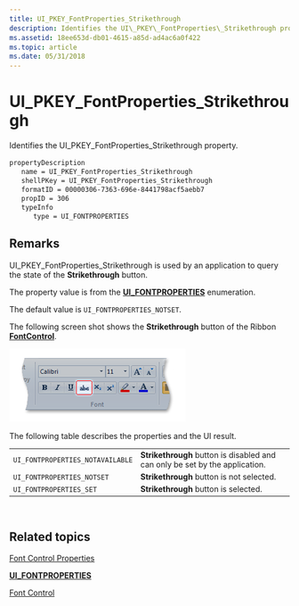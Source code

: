 ```yaml
---
title: UI_PKEY_FontProperties_Strikethrough
description: Identifies the UI\_PKEY\_FontProperties\_Strikethrough property.
ms.assetid: 18ee653d-db01-4615-a85d-ad4ac6a0f422
ms.topic: article
ms.date: 05/31/2018
---
```


# UI\_PKEY\_FontProperties\_Strikethrough

Identifies the UI\_PKEY\_FontProperties\_Strikethrough property.

```
propertyDescription
   name = UI_PKEY_FontProperties_Strikethrough
   shellPKey = UI_PKEY_FontProperties_Strikethrough
   formatID = 00000306-7363-696e-8441798acf5aebb7
   propID = 306
   typeInfo
      type = UI_FONTPROPERTIES
```

## Remarks

UI\_PKEY\_FontProperties\_Strikethrough is used by an application to query the state of the **Strikethrough** button.

The property value is from the [**UI\_FONTPROPERTIES**](/windows/desktop/api/uiribbon/ne-uiribbon-ui_fontproperties) enumeration.

The default value is `UI_FONTPROPERTIES_NOTSET`.

The following screen shot shows the **Strikethrough** button of the Ribbon [**FontControl**](windowsribbon-element-fontcontrol.md).

![screen shot of the fontcontrol element with the richfont attribute set to true.](images/markup/fontcontrol-strikethrough.png)

The following table describes the properties and the UI result.



|                                  |                                                                              |
|----------------------------------|------------------------------------------------------------------------------|
| `UI_FONTPROPERTIES_NOTAVAILABLE` | **Strikethrough** button is disabled and can only be set by the application. |
| `UI_FONTPROPERTIES_NOTSET`       | **Strikethrough** button is not selected.                                    |
| `UI_FONTPROPERTIES_SET`          | **Strikethrough** button is selected.                                        |



 

## Related topics

<dl> <dt>

[Font Control Properties](windowsribbon-reference-properties-fontcontrol.md)
</dt> <dt>

[**UI\_FONTPROPERTIES**](/windows/desktop/api/uiribbon/ne-uiribbon-ui_fontproperties)
</dt> <dt>

[Font Control](windowsribbon-controls-fontcontrol.md)
</dt> </dl>

 

 